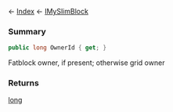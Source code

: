← [Index](Api-Index) ← [IMySlimBlock](VRage.Game.ModAPI.Ingame.IMySlimBlock)

### Summary

```csharp
public long OwnerId { get; }
```

Fatblock owner, if present; otherwise grid owner

### Returns

[long](https://docs.microsoft.com/en-us/dotnet/api/system.int64?view=netframework-4.6)

